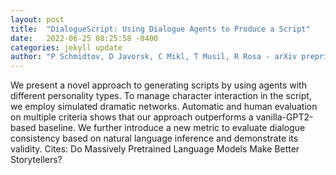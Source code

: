 ```yaml
---
layout: post
title:  "DialogueScript: Using Dialogue Agents to Produce a Script"
date:   2022-06-25 08:25:58 -0400
categories: jekyll update
author: "P Schmidtov, D Javorsk, C Mikl, T Musil, R Rosa - arXiv preprint arXiv , 2022"
---
```

We present a novel approach to generating scripts by using agents with different personality types. To manage character interaction in the script, we employ simulated dramatic networks. Automatic and human evaluation on multiple criteria shows that our approach outperforms a vanilla-GPT2-based baseline. We further introduce a new metric to evaluate dialogue consistency based on natural language inference and demonstrate its validity.
Cites: Do Massively Pretrained Language Models Make Better Storytellers?